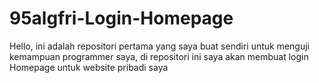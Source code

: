 # 95algfri-Login-Homepage
Hello, ini adalah repositori pertama yang saya buat sendiri untuk menguji kemampuan programmer saya, di repositori ini saya akan membuat login Homepage untuk website pribadi saya